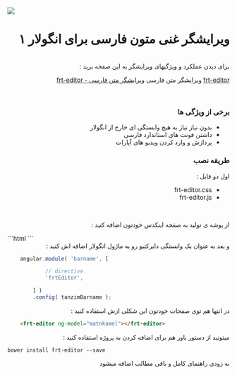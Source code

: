 <img src="http://www.image-share.com/upload/3398/131.jpg">

<div dir='rtl' align='right'>
<h1>ویرایشگر غنی متون فارسی برای انگولار ۱</h1>
<br>
برای دیدن عملکرد و ویژگیهای ویرایشگر به این صفحه برید :

[frt-editor](https://hemedani.github.io/frt-editor/) ویرایشگر متن فارسی
<a href="https://hemedani.github.io/frt-editor/">ویرایشگر متن فارسی - frt-editor</a>

<br>

<h3>برخی از ویژگی ها</h3>

<ul>
    <li>بدون نیاز نیاز به هیچ وابستگی ای خارج از انگولار</li>
    <li> داشتن فونت های استاندارد فارسی</li>
    <li>  پردازش و وارد کردن ویدیو های آپارات</li>
 </ul>




<h3>طریقه نصب</h3>
اول دو فایل : 
<ul>
    <li>frt-editor.css</li>
    <li>frt-editor.js</li>
</ul>
<br>

از پوشه ی تولید به صفحه اینکدس خودتون اضافه کنید :
</div>
```html
    <link rel="stylesheet" href="xyz/frt-editor.css">
    <script src="xyz/frt-editor.js"></script>
```

<div dir="rtl" align="right">
 و بعد به عنوان یک وابستگی دایرکتیو رو به ماژول انگولار اضافه اش کنید :
</div>

```javascript
    angular.module( 'barname', [

            // directive
            'frtEditor',

        ] )
        .config( tanzimBarname );
```

<div dir="rtl" align="right">
در انتها هم توی صفحات خودتون این شکلی ازش استفاده کنید :
</div>

```html
    <frt-editor ng-model="matnkamel"></frt-editor>
```

<div dir="rtl" align="right">
میتونید از دستور باور هم برای اضافه کردن به پروژه استفاده کنید :
</div>

`bower install frt-editor --save`

<div dir="rtl" align="right">
به زودی راهنمای کامل و باقی مطالب اضافه میشود
</div>

